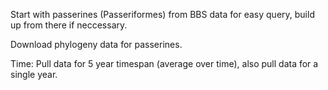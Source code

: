Start with passerines (Passeriformes) from BBS data for easy query, build up from there if neccessary.

Download phylogeny data for passerines.

Time:  Pull data for 5 year timespan (average over time), also pull data for a single year.
